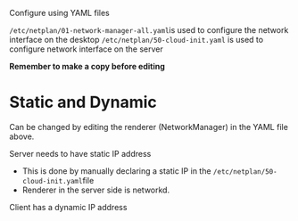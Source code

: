Configure using YAML files

`/etc/netplan/01-network-manager-all.yaml`is used to configure the network interface on the desktop
`/etc/netplan/50-cloud-init.yaml` is used to configure network interface on the server

**Remember to make a copy before editing**
# Static and Dynamic
Can be changed by editing the renderer (NetworkManager) in the YAML file above.

Server needs to have static IP address
- This is done by manually declaring a static IP in the `/etc/netplan/50-cloud-init.yaml`file
- Renderer in the server side is networkd.

Client has a dynamic IP address


